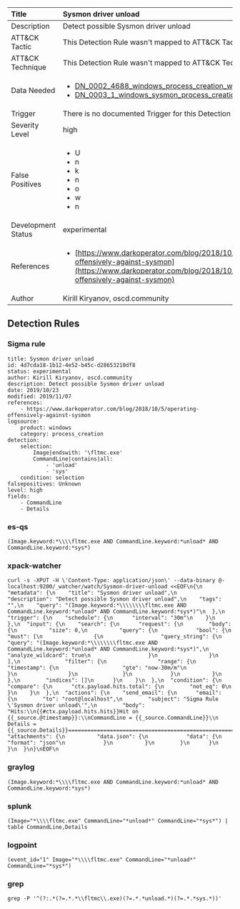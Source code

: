 | Title                | Sysmon driver unload                                                                                                                                                 |
|:---------------------|:------------------------------------------------------------------------------------------------------------------------------------------------------------|
| Description          | Detect possible Sysmon driver unload                                                                                                                                           |
| ATT&amp;CK Tactic    |   This Detection Rule wasn't mapped to ATT&amp;CK Tactic yet  |
| ATT&amp;CK Technique |  This Detection Rule wasn't mapped to ATT&amp;CK Technique yet  |
| Data Needed          | <ul><li>[DN_0002_4688_windows_process_creation_with_commandline](../Data_Needed/DN_0002_4688_windows_process_creation_with_commandline.md)</li><li>[DN_0003_1_windows_sysmon_process_creation](../Data_Needed/DN_0003_1_windows_sysmon_process_creation.md)</li></ul>  |
| Trigger              |  There is no documented Trigger for this Detection Rule yet  |
| Severity Level       | high |
| False Positives      | <ul><li>U</li><li>n</li><li>k</li><li>n</li><li>o</li><li>w</li><li>n</li></ul>  |
| Development Status   | experimental |
| References           | <ul><li>[https://www.darkoperator.com/blog/2018/10/5/operating-offensively-against-sysmon](https://www.darkoperator.com/blog/2018/10/5/operating-offensively-against-sysmon)</li></ul>  |
| Author               | Kirill Kiryanov, oscd.community |


## Detection Rules

### Sigma rule

```
title: Sysmon driver unload
id: 4d7cda18-1b12-4e52-b45c-d28653210df8
status: experimental
author: Kirill Kiryanov, oscd.community
description: Detect possible Sysmon driver unload
date: 2019/10/23
modified: 2019/11/07
references:
    - https://www.darkoperator.com/blog/2018/10/5/operating-offensively-against-sysmon
logsource:
    product: windows
    category: process_creation
detection:
    selection:
        Image|endswith: '\fltmc.exe'
        CommandLine|contains|all:
            - 'unload'
            - 'sys'
    condition: selection
falsepositives: Unknown
level: high
fields:
    - CommandLine
    - Details

```





### es-qs
    
```
(Image.keyword:*\\\\fltmc.exe AND CommandLine.keyword:*unload* AND CommandLine.keyword:*sys*)
```


### xpack-watcher
    
```
curl -s -XPUT -H \'Content-Type: application/json\' --data-binary @- localhost:9200/_watcher/watch/Sysmon-driver-unload <<EOF\n{\n  "metadata": {\n    "title": "Sysmon driver unload",\n    "description": "Detect possible Sysmon driver unload",\n    "tags": "",\n    "query": "(Image.keyword:*\\\\\\\\fltmc.exe AND CommandLine.keyword:*unload* AND CommandLine.keyword:*sys*)"\n  },\n  "trigger": {\n    "schedule": {\n      "interval": "30m"\n    }\n  },\n  "input": {\n    "search": {\n      "request": {\n        "body": {\n          "size": 0,\n          "query": {\n            "bool": {\n              "must": [\n                {\n                  "query_string": {\n                    "query": "(Image.keyword:*\\\\\\\\fltmc.exe AND CommandLine.keyword:*unload* AND CommandLine.keyword:*sys*)",\n                    "analyze_wildcard": true\n                  }\n                }\n              ],\n              "filter": {\n                "range": {\n                  "timestamp": {\n                    "gte": "now-30m/m"\n                  }\n                }\n              }\n            }\n          }\n        },\n        "indices": []\n      }\n    }\n  },\n  "condition": {\n    "compare": {\n      "ctx.payload.hits.total": {\n        "not_eq": 0\n      }\n    }\n  },\n  "actions": {\n    "send_email": {\n      "email": {\n        "to": "root@localhost",\n        "subject": "Sigma Rule \'Sysmon driver unload\'",\n        "body": "Hits:\\n{{#ctx.payload.hits.hits}}Hit on {{_source.@timestamp}}:\\nCommandLine = {{_source.CommandLine}}\\n    Details = {{_source.Details}}================================================================================\\n{{/ctx.payload.hits.hits}}",\n        "attachments": {\n          "data.json": {\n            "data": {\n              "format": "json"\n            }\n          }\n        }\n      }\n    }\n  }\n}\nEOF\n
```


### graylog
    
```
(Image.keyword:*\\\\fltmc.exe AND CommandLine.keyword:*unload* AND CommandLine.keyword:*sys*)
```


### splunk
    
```
(Image="*\\\\fltmc.exe" CommandLine="*unload*" CommandLine="*sys*") | table CommandLine,Details
```


### logpoint
    
```
(event_id="1" Image="*\\\\fltmc.exe" CommandLine="*unload*" CommandLine="*sys*")
```


### grep
    
```
grep -P '^(?:.*(?=.*.*\\fltmc\\.exe)(?=.*.*unload.*)(?=.*.*sys.*))'
```



